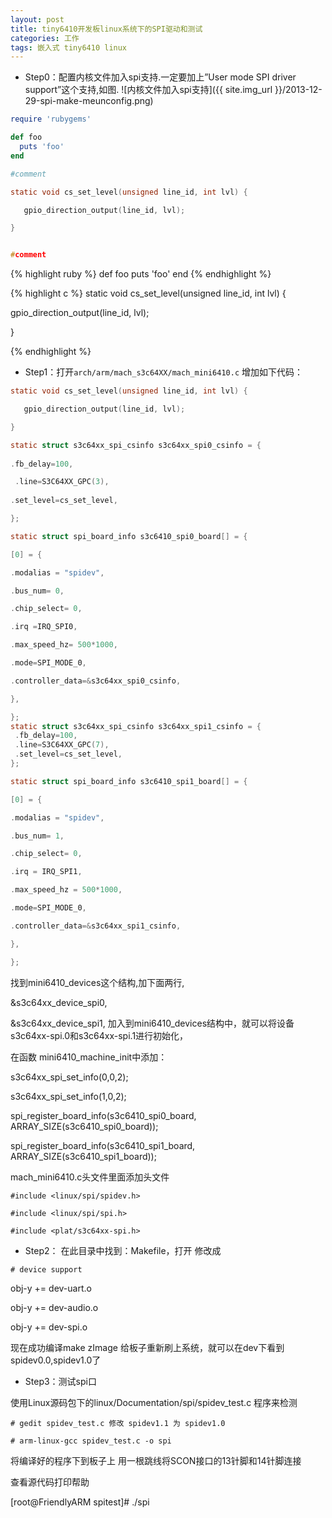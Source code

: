 ```yaml
---
layout: post
title: tiny6410开发板linux系统下的SPI驱动和测试
categories: 工作
tags: 嵌入式 tiny6410 linux
---
```




- Step0：配置内核文件加入spi支持.一定要加上”User mode SPI driver support”这个支持,如图.
![内核文件加入spi支持]({{ site.img_url }}/2013-12-29-spi-make-meunconfig.png)


``` ruby
require 'rubygems'

def foo
  puts 'foo'
end

#comment
```
``` c
static void cs_set_level(unsigned line_id, int lvl) {

   gpio_direction_output(line_id, lvl);

}


#comment
```
{% highlight ruby %}
def foo
  puts 'foo'
end
{% endhighlight %}

{% highlight c %}
static void cs_set_level(unsigned line_id, int lvl) {

   gpio_direction_output(line_id, lvl);

}

{% endhighlight %}
- Step1：打开`arch/arm/mach_s3c64XX/mach_mini6410.c`
增加如下代码：

``` c
static void cs_set_level(unsigned line_id, int lvl) {

   gpio_direction_output(line_id, lvl);

}

static struct s3c64xx_spi_csinfo s3c64xx_spi0_csinfo = {
 
.fb_delay=100,

 .line=S3C64XX_GPC(3),
 
.set_level=cs_set_level,

};

static struct spi_board_info s3c6410_spi0_board[] = {

[0] = {

.modalias = "spidev",

.bus_num= 0,

.chip_select= 0,

.irq =IRQ_SPI0,

.max_speed_hz= 500*1000,

.mode=SPI_MODE_0,

.controller_data=&s3c64xx_spi0_csinfo,

},

};
static struct s3c64xx_spi_csinfo s3c64xx_spi1_csinfo = {
 .fb_delay=100,
 .line=S3C64XX_GPC(7),
 .set_level=cs_set_level,
};

static struct spi_board_info s3c6410_spi1_board[] = {

[0] = {

.modalias = "spidev",

.bus_num= 1,

.chip_select= 0,

.irq = IRQ_SPI1,

.max_speed_hz = 500*1000,

.mode=SPI_MODE_0,

.controller_data=&s3c64xx_spi1_csinfo,

},

};
```
找到mini6410_devices这个结构,加下面两行,

&s3c64xx_device_spi0,

&s3c64xx_device_spi1,
加入到mini6410_devices结构中，就可以将设备s3c64xx-spi.0和s3c64xx-spi.1进行初始化，

在函数 mini6410_machine_init中添加：


 s3c64xx_spi_set_info(0,0,2);

 s3c64xx_spi_set_info(1,0,2);

 spi_register_board_info(s3c6410_spi0_board, ARRAY_SIZE(s3c6410_spi0_board));

 spi_register_board_info(s3c6410_spi1_board, ARRAY_SIZE(s3c6410_spi1_board));




mach_mini6410.c头文件里面添加头文件

`#include <linux/spi/spidev.h>`

`#include <linux/spi/spi.h>`

`#include <plat/s3c64xx-spi.h>`



- Step2：
在此目录中找到：Makefile，打开
修改成

`# device support`

obj-y += dev-uart.o

obj-y += dev-audio.o

obj-y += dev-spi.o

现在成功编译make zImage
给板子重新刷上系统，就可以在dev下看到spidev0.0,spidev1.0了



- Step3：测试spi口

使用Linux源码包下的linux/Documentation/spi/spidev_test.c 程序来检测

`# gedit spidev_test.c 修改 spidev1.1 为 spidev1.0`

`# arm-linux-gcc spidev_test.c -o spi`

将编译好的程序下到板子上
用一根跳线将SCON接口的13针脚和14针脚连接

查看源代码打印帮助

[root@FriendlyARM spitest]# ./spi



